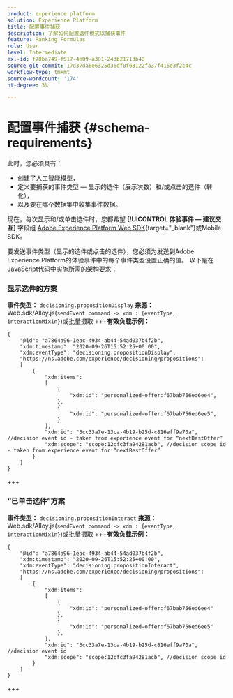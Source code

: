 ```yaml
---
product: experience platform
solution: Experience Platform
title: 配置事件捕获
description: 了解如何配置选件模式以捕获事件
feature: Ranking Formulas
role: User
level: Intermediate
exl-id: f70ba749-f517-4e09-a381-243b21713b48
source-git-commit: 17d37da6e6325d36df0f63122fa37f416e3f2c4c
workflow-type: tm+mt
source-wordcount: '174'
ht-degree: 3%

---
```


# 配置事件捕获 {#schema-requirements}

此时，您必须具有：

* 创建了人工智能模型，
* 定义要捕获的事件类型 — 显示的选件（展示次数）和/或点击的选件（转化），
* 以及要在哪个数据集中收集事件数据。

现在，每次显示和/或单击选件时，您都希望 **[!UICONTROL 体验事件 — 建议交互]** 字段组 [Adobe Experience Platform Web SDK](https://experienceleague.adobe.com/docs/experience-platform/edge/web-sdk-faq.html#what-is-adobe-experience-platform-web-sdk%3F){target=&quot;_blank&quot;}或Mobile SDK。

要发送事件类型（显示的选件或点击的选件），您必须为发送到Adobe Experience Platform的体验事件中的每个事件类型设置正确的值。 以下是在JavaScript代码中实施所需的架构要求：

### 显示选件的方案

**事件类型：** `decisioning.propositionDisplay`
**来源：** Web.sdk/Alloy.js(`sendEvent command -> xdm : {eventType, interactionMixin}`)或批量摄取
+++**有效负载示例：**

```
{
    "@id": "a7864a96-1eac-4934-ab44-54ad037b4f2b",
    "xdm:timestamp": "2020-09-26T15:52:25+00:00",
    "xdm:eventType": "decisioning.propositionDisplay",
    "https://ns.adobe.com/experience/decisioning/propositions":
    [
        {
            "xdm:items":
            [
                {
                    "xdm:id": "personalized-offer:f67bab756ed6ee4",
                },
                {
                    "xdm:id": "personalized-offer:f67bab756ed6ee5",
                }
            ],
            "xdm:id": "3cc33a7e-13ca-4b19-b25d-c816eff9a70a", //decision event id - taken from experience event for “nextBestOffer”
            "xdm:scope": "scope:12cfc3fa94281acb", //decision scope id - taken from experience event for “nextBestOffer”
        }
    ]
}
```

+++

### “已单击选件”方案

**事件类型：** `decisioning.propositionInteract`
**来源：** Web.sdk/Alloy.js(`sendEvent command -> xdm : {eventType, interactionMixin}`)或批量摄取
+++**有效负载示例：**

```
{
    "@id": "a7864a96-1eac-4934-ab44-54ad037b4f2b",
    "xdm:timestamp": "2020-09-26T15:52:25+00:00",
    "xdm:eventType": "decisioning.propositionInteract",
    "https://ns.adobe.com/experience/decisioning/propositions":
    [
        {
            "xdm:items":
            [
                {
                    "xdm:id": "personalized-offer:f67bab756ed6ee4"
                },
                {
                    "xdm:id": "personalized-offer:f67bab756ed6ee5"
                },
            ],
            "xdm:id": "3cc33a7e-13ca-4b19-b25d-c816eff9a70a", //decision event id
            "xdm:scope": "scope:12cfc3fa94281acb", //decision scope id
        }
    ]
}
```

+++

<!--
## Using a ranking strategy {#using-ranking}

To use the ranking strategy you created above, follow the steps below:

Once a ranking strategy has been created, you can assign it to a placement in a decision. For more on this, see [Configure offers selection in decisions](../offer-activities/configure-offer-selection.md).

1. Create a decision.
1. Add a placement.
1. Add a collection.
1. Choose to rank offers by AI ranking (select it from the drop-down list).
1. Click Add ranking.
1. Select the ranking strategy that you created. All the details of the ranking strategy are displayed.
1. Click Next to confirm.
1. Save your decision.

It is now ready to be used in a decision to rank eligible offers for a placement (see [Configure offers selection in decisions](../offer-activities/configure-offer-selection.md)).
-->
